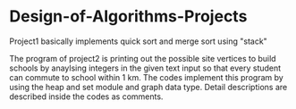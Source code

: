 # Design-of-Algorithms-Projects
Project1 basically implements quick sort and merge sort using "stack"

The program of project2 is printing out the possible site vertices to build schools
by anaylsing integers in the given text input so that every student can 
commute to school within 1 km.
The codes implement this program by using the heap and set module and graph data type.
Detail descriptions are described inside the codes as comments.
